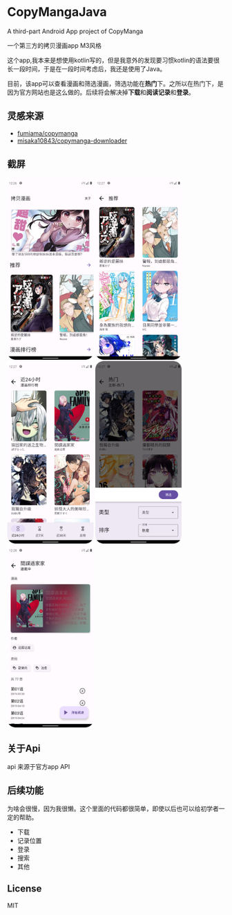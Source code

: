 # CopyMangaJava
 A third-part Android App project of CopyManga
 
 一个第三方的拷贝漫画app M3风格

这个app,我本来是想使用kotlin写的，但是我意外的发现要习惯kotlin的语法要很长一段时间，于是在一段时间考虑后，我还是使用了Java。

目前，该app可以查看漫画和筛选漫画，筛选功能在**热门**下。之所以在热门下，是因为官方网站也是这么做的。后续将会解决掉**下载**和**阅读记录**和**登录**。

## 灵感来源

* [fumiama/copymanga](https://github.com/fumiama/copymanga)
* [misaka10843/copymanga-downloader](https://github.com/misaka10843/copymanga-downloader)

## 截屏

<frgure class="sh">
<img src = "sreenshots/Screenshot_20220330_202635.png" width="200"/> <img src = "sreenshots/Screenshot_20220330_202716.png" width="200"/> <img src = "sreenshots/Screenshot_20220330_202728.png" width="200"/> <img src = "sreenshots/Screenshot_20220330_202749.png" width="200"/> <img src = "sreenshots/Screenshot_20220330_202807.png" width="200"/>
</frgure>



## 关于Api
api 来源于官方app API

## 后续功能
为啥会很慢，因为我很懒。这个里面的代码都很简单，即使以后也可以给初学者一定的帮助。
* 下载
* 记录位置
* 登录
* 搜索
* 其他

## License
MIT
